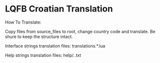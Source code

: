 LQFB Croatian Translation
=========================

How To Translate:

Copy files from source_files to root, change country code and translate.
Be shure to keep the structure intact.

Interface strings translation files:
translations.*.lua

Help strings translation files:
help/*.*.txt
